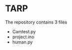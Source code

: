 # TARP
The repository contains 3 files
<ul>
  <li>Camtest.py</li>
  <li>project.ino</li>
  <li>human.py</li>
</ul>
